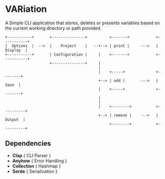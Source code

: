 # VARiation

A Simple CLI application that stores, deletes or presents variables based on the current working directory or path provided.


```
+-----------+       +---------------+          +-------+            +-----------+
|  Options  |  -->  |    Project    |   --+--> | print |     --->   |  Display  |
+-----------+       | Configuration |     |    +-------+            +-----------+
                    +---------------+     |
                                          |
                                          |    +-----+              +--------+
                                          +--> | add |       --->   |  Save  |
                                          |    +-----+              +--------+
                                          |
                                          |
                                          |    +--------+           +----------+
                                          +--> | remove |    --->   |  Output  |
                                               +--------+           +----------+
```

## Dependencies 
- **Clap**  { CLI Parser }
- **Anyhow** { Error Handling }
- **Collection** { Hashmap }
- **Serde** { Serialization }

